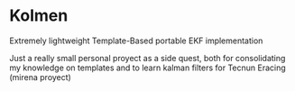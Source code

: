 # Kolmen

Extremely lightweight Template-Based portable EKF implementation

Just a really small personal proyect as a side quest, both for consolidating my knowledge on templates and to learn kalman filters for Tecnun Eracing (mirena proyect)
